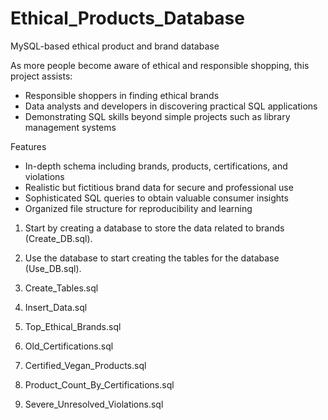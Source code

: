 # Ethical_Products_Database
MySQL-based ethical product and brand database

As more people become aware of ethical and responsible shopping, this project assists:

- Responsible shoppers in finding ethical brands
- Data analysts and developers in discovering practical SQL applications
- Demonstrating SQL skills beyond simple projects such as library management systems

Features

- In-depth schema including brands, products, certifications, and violations
- Realistic but fictitious brand data for secure and professional use
- Sophisticated SQL queries to obtain valuable consumer insights
- Organized file structure for reproducibility and learning

1. Start by creating a database to store the data related to brands (Create_DB.sql).

2. Use the database to start creating the tables for the database (Use_DB.sql).

3. Create_Tables.sql

4. Insert_Data.sql

5. Top_Ethical_Brands.sql

6. Old_Certifications.sql

7. Certified_Vegan_Products.sql

8. Product_Count_By_Certifications.sql

9. Severe_Unresolved_Violations.sql


